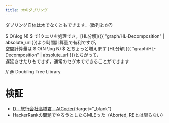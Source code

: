```yaml
---
title: 木のダブリング
---
```


ダブリング自体は木でなくともできます．(数列とか?)

$ O(\log N) $ で1クエリを処理でき，[HL分解]({{ "graph/HL-Decomposition" | absolute_url }})より時間計算量で有利ですが，  
空間計算量は $ O(N \log N) $ とちょっと増えます
[HL分解]({{ "graph/HL-Decomposition" | absolute_url }})とちがって，  
遅延させたりもできず，通常のセグ木でできることができます

// @ Doubilng Tree Library

# 検証

* [D - 旅行会社高橋君 - AtCoder](https://beta.atcoder.jp/contests/arc039/submissions/2136670){:target="_blank"}<!--_-->
* HackerRankの問題でやろうとしたらMLEった（Aborted, REとは限らない）

